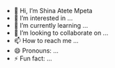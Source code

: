 - 👋 Hi, I’m Shina Atete Mpeta
- 👀 I’m interested in ...
- 🌱 I’m currently learning ...
- 💞️ I’m looking to collaborate on ...
- 📫 How to reach me ...
- 😄 Pronouns: ...
- ⚡ Fun fact: ...

<!---
shina-wq/shina-wq is a ✨ special ✨ repository because its `README.md` (this file) appears on your GitHub profile.
You can click the Preview link to take a look at your changes.
--->

